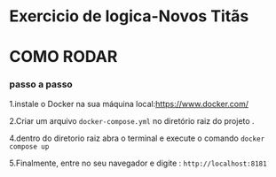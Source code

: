 # Exercicio de logica-Novos Titãs

# COMO RODAR

### passo a passo 
1.instale o Docker na sua máquina local:https://www.docker.com/

2.Criar um arquivo `docker-compose.yml` no diretório raiz do projeto .

4.dentro do diretorio raiz abra o terminal e execute o comando `docker compose up`

5.Finalmente, entre no seu navegador e digite : 
`http://localhost:8181`
